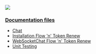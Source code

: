![](http://cl.ly/0x3N0k3b2s35/letgo-corekit-logo.png)

### [Documentation files](Documentation/)
- [Chat](Documentation/ChatKit.md)
- [Installation Flow 'n' Token Renew](Documentation/InstallationsFlowNTokenRenew.md)
- [WebSocketChat Flow 'n' Token Renew](Documentation/websocket_flow.md)
- [Unit Testing](Documentation/unitTesting.md)
